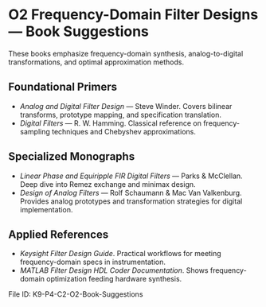 # O2 Frequency-Domain Filter Designs — Book Suggestions

These books emphasize frequency-domain synthesis, analog-to-digital transformations, and optimal approximation methods.

## Foundational Primers
- *Analog and Digital Filter Design* — Steve Winder. Covers bilinear transforms, prototype mapping, and specification translation.
- *Digital Filters* — R. W. Hamming. Classical reference on frequency-sampling techniques and Chebyshev approximations.

## Specialized Monographs
- *Linear Phase and Equiripple FIR Digital Filters* — Parks & McClellan. Deep dive into Remez exchange and minimax design.
- *Design of Analog Filters* — Rolf Schaumann & Mac Van Valkenburg. Provides analog prototypes and transformation strategies for digital implementation.

## Applied References
- *Keysight Filter Design Guide*. Practical workflows for meeting frequency-domain specs in instrumentation.
- *MATLAB Filter Design HDL Coder Documentation*. Shows frequency-domain optimization feeding hardware synthesis.

File ID: K9-P4-C2-O2-Book-Suggestions
